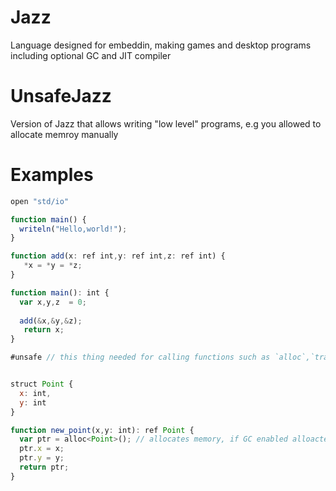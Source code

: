 # Jazz
Language designed for embeddin, making games and desktop programs including optional GC and JIT compiler

# UnsafeJazz
Version of Jazz that allows writing "low level" programs, e.g you allowed to allocate memroy manually


# Examples

```javascript
open "std/io"

function main() {
  writeln("Hello,world!");
}
```

```javascript
function add(x: ref int,y: ref int,z: ref int) {
   *x = *y = *z;
}

function main(): int {
  var x,y,z  = 0;
  
  add(&x,&y,&z);
   return x;
}
```

```javascript
#unsafe // this thing needed for calling functions such as `alloc`,`transmute` and etc


struct Point {
  x: int,
  y: int
}

function new_point(x,y: int): ref Point {
  var ptr = alloc<Point>(); // allocates memory, if GC enabled alloacte memory using GC otherwise use malloc
  ptr.x = x;
  ptr.y = y;
  return ptr;
}
```

